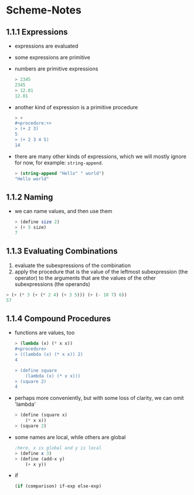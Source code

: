 # Scheme-Notes

## 1.1.1 Expressions
- expressions are evaluated
- some expressions are primitive
- numbers are primitive expressions
  ```scheme
  > 2345
  2345
  > 12.01
  12.01
  ```
  
- another kind of expression is a primitive procedure
  ```scheme
  > +
  #<procedure:+>
  > (+ 2 3)
  5
  > (+ 2 3 4 5)
  14
  ```
  
- there are many other kinds of expressions, which we will mostly ignore for now, for example: `string-append`.

  ```scheme
  > (string-append "Hello" " world")
  "Hello world"
  ```
  
## 1.1.2 Naming
- we can name values, and then use them

  ```scheme
  > (define size 2)
  > (+ 5 size)
  7
  ```
  
## 1.1.3 Evaluating Combinations
1. evaluate the subexpressions of the combination
2. apply the procedure that is the value of the leftmost subexpression (the operator) to the arguments that are the values of the other subexpressions (the operands)

  ```scheme
  > (+ (* 3 (+ (* 2 4) (+ 3 5))) (+ (- 10 7) 6))
  57
  ```

## 1.1.4  Compound Procedures
- functions are values, too

  ```scheme
  > (lambda (x) (* x x))
  #<procedure>
  > ((lambda (x) (* x x)) 2)
  4
  
  > (define square
      (lambda (x) (* x x)))
  > (square 2)
  4
  ```
  
- perhaps more conveniently, but with some loss of clarity, we can omit 'lambda'
  ```scheme
  > (define (square x) 
      (* x x))
  > (square 2)
  ```
  
- some names are local, while others are global
  ```scheme
  ;here, x is global and y is local
  > (define x 3)
  > (define (add-x y)
      (+ x y))
  ```
  
  
- if
  ```scheme
  (if (comparison) if-exp else-exp)
  ```
